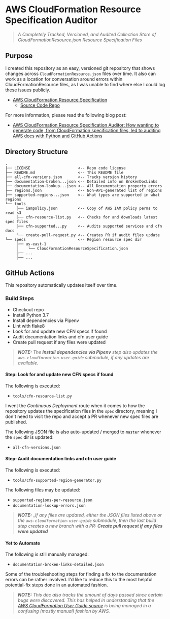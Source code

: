 # AWS CloudFormation Resource Specification Auditor

> *A Completely Tracked, Versioned, and Audited Collection Store of CloudFormationResource.json Resource Specification Files*

## Purpose

I created this repository as an easy, versioned git repository that shows changes across `CloudFormationResource.json` files over time. It also can work as a location for conversation around errors within CloudFormationResource files, as I was unable to find where else I could log these issues publicly.

* [AWS CloudFormation Resource Specification](https://docs.aws.amazon.com/AWSCloudFormation/latest/UserGuide/cfn-resource-specification.html)
  * [Source Code Repo](https://github.com/awsdocs/aws-cloudformation-user-guide/blob/master/doc_source/cfn-resource-specification.md)

For more information, please read the following blog post:

- [AWS CloudFormation Resource Specification Auditor: How wanting to generate code, from CloudFormation specification files, led to auditing AWS docs with Python and GitHub Actions](https://dev.to/scriptautomate/aws-cloudformation-resource-specification-auditor-26g)

## Directory Structure

```
.
├── LICENSE                     <-- Repo code license
├── README.md                   <-- This README file
├── all-cfn-versions.json       <-- Tracks version history
├── documentation-broken...json <-- Detailed info on BrokenDocLinks
├── documentation-lookup...json <-- All Documentation property errors
├── regions.json                <-- Non-API-generated list of regions
├── supported-regions...json    <-- What types are supported in what regions
└── tools
     ├── iampolicy.json         <-- Copy of AWS IAM policy perms to read s3
     ├── cfn-resource-list.py   <-- Checks for and downloads latest spec files
     ├── cfn-supported...py     <-- Audits supported services and cfn docs
     └── create-pull-request.py <-- Creates PR if audit files update
└── specs                       <-- Region resource spec dir
     ├── us-east-1
     │    └── CloudFormationResourceSpecification.json
     ├── ...
     ├── ...
```

## GitHub Actions

This repository automatically updates itself over time.

### Build Steps

- Checkout repo
- Install Python 3.7
- Install dependencies via Pipenv
- Lint with flake8
- Look for and update new CFN specs if found
- Audit documentation links and cfn user guide
- Create pull request if any files were updated

> ***NOTE:*** _The **Install dependencies via Pipenv** step also updates the `aws-cloudformation-user-guide` submodule, if any updates are available._

#### Step: Look for and update new CFN specs if found

The following is executed:

- `tools/cfn-resource-list.py`

I went the _Continuous Deployment_ route when it comes to how the repository updates the specification files in the `spec` directory, meaning I don't need to visit the repo and accept a PR whenever new spec files are published.

The following JSON file is also auto-updated / merged to `master` whenever the `spec` dir is updated:

- `all-cfn-versions.json`

#### Step: Audit documentation links and cfn user guide

The following is executed:

- `tools/cfn-supported-region-generator.py`

The following files may be updated:

- `supported-regions-per-resource.json`
- `documentation-lookup-errors.json`

> ***NOTE:*** __If any files are updated, either the JSON files listed above or the `aws-cloudformation-user-guide` submodule, then the last build step creates a new branch with a PR: **Create pull request if any files were updated**_

#### Yet to Automate

The following is still manually managed:

- `documentation-broken-links-detailed.json`

Some of the troubleshooting steps for finding a fix to the documentation errors can be rather involved. I'd like to reduce this to the most helpful potential-fix steps done in an automated fashion.

> ***NOTE:*** _This doc also tracks the amount of days passed since certain bugs were discovered. This has helped in understanding that the [AWS CloudFormation User Guide source](https://github.com/awsdocs/aws-cloudformation-user-guide/) is being managed in a confusing (mostly manual) fashion by AWS._
